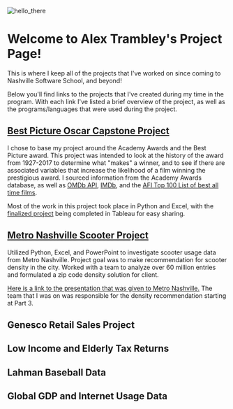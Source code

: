 ![hello_there](https://user-images.githubusercontent.com/52726255/70366689-c9ceff00-185e-11ea-807d-17c33df4c93f.jpg)

# Welcome to Alex Trambley's Project Page!

This is where I keep all of the projects that I've worked on since coming to Nashville Software School, and beyond!

Below you'll find links to the projects that I've created during my time in the program. With each link I've listed a brief overview of the project, as well as the programs/languages that were used during the project.


## [Best Picture Oscar Capstone Project](https://github.com/alextrambley/alex_trambley_oscars_capstone)

I chose to base my project around the Academy Awards and the Best Picture award. This project was intended to look at the history of the award from 1927-2017 to determine what "makes" a winner, and to see if there are associated variables that increase the likelihood of a film winning the prestigious award. I sourced information from the Academy Awards database, as well as [OMDb API](http://www.omdbapi.com/), [IMDb](https://www.imdb.com/), and the [AFI Top 100 List of best all time films](https://www.afi.com/afis-100-years-100-movies-10th-anniversary-edition/).

Most of the work in this project took place in Python and Excel, with the [finalized project](https://public.tableau.com/profile/alex.trambley#!/vizhome/alex_trambley_oscars_capstone/Dashboard1?publish=yes) being completed in Tableau for easy sharing.

## [Metro Nashville Scooter Project](https://github.com/alextrambley/metro-nash-scooter-analysis)

Utilized Python, Excel, and PowerPoint to investigate scooter usage data from Metro Nashville. Project goal was to make recommendation for scooter density in the city. Worked with a team to analyze over 60 million entries and formulated a zip code density solution for client.

[Here is a link to the presentation that was given to Metro Nashville.](https://docs.google.com/presentation/d/1Hooccq4pzvnUlKaeNy5MBFxLDlBFtaGzxcDarYomEFM/edit#slide=id.g6368e8f001_7_42) The team that I was on was responsible for the density recommendation starting at Part 3.

## Genesco Retail Sales Project

## Low Income and Elderly Tax Returns

## Lahman Baseball Data

## Global GDP and Internet Usage Data
